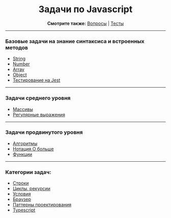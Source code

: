 <div align="center">

<h1>Задачи по Javascript</h1>

<b>Смотрите также:</b>
<a href="https://github.com/dollaween/javascript-questions">Вопросы</a> | <a href="https://github.com/dollaween/javascript-tests">Тесты</a>

</div>

---

### Базовые задачи на знание синтаксиса и встроенных методов
* [String](./basic/string.md)
* [Number](./basic/number.md)
* [Array](./basic/array.md)
* [Object](./basic/object.md)
* [Тестирование на Jest](./tests.md)

---

### Задачи среднего уровня
* [Массивы](./middle/arrays.md)
* [Регулярные выражения](./middle/regexp.md)

---

### Задачи продвинутого уровня
* [Алгоритмы](./advanced/algorithms.md)
* [Нотация О больше](./advanced/big-o.md)
* [Функции](./advanced/functions.md)

---

### Категории задач:
* [Строки](./string.md)
* [Циклы, рекурсии](./loops.md)
* [Условия](./conditions.md)
* [Браузер](./browser.md)
* [Паттерны проектирования](./patterns.md)
* [Typescript](./typescript.md)
